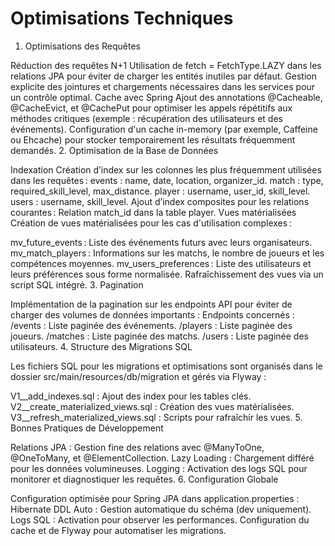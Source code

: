 # Optimisations Techniques

1. Optimisations des Requêtes

Réduction des requêtes N+1
Utilisation de fetch = FetchType.LAZY dans les relations JPA pour éviter de charger les entités inutiles par défaut.
Gestion explicite des jointures et chargements nécessaires dans les services pour un contrôle optimal.
Cache avec Spring
Ajout des annotations @Cacheable, @CacheEvict, et @CachePut pour optimiser les appels répétitifs aux méthodes critiques (exemple : récupération des utilisateurs et des événements).
Configuration d'un cache in-memory (par exemple, Caffeine ou Ehcache) pour stocker temporairement les résultats fréquemment demandés.
2. Optimisation de la Base de Données

Indexation
Création d’index sur les colonnes les plus fréquemment utilisées dans les requêtes :
events : name, date, location, organizer_id.
match : type, required_skill_level, max_distance.
player : username, user_id, skill_level.
users : username, skill_level.
Ajout d’index composites pour les relations courantes :
Relation match_id dans la table player.
Vues matérialisées
Création de vues matérialisées pour les cas d'utilisation complexes :

mv_future_events : Liste des événements futurs avec leurs organisateurs.
mv_match_players : Informations sur les matchs, le nombre de joueurs et les compétences moyennes.
mv_users_preferences : Liste des utilisateurs et leurs préférences sous forme normalisée.
Rafraîchissement des vues via un script SQL intégré.
3. Pagination

Implémentation de la pagination sur les endpoints API pour éviter de charger des volumes de données importants :
Endpoints concernés :
/events : Liste paginée des événements.
/players : Liste paginée des joueurs.
/matches : Liste paginée des matchs.
/users : Liste paginée des utilisateurs.
4. Structure des Migrations SQL

Les fichiers SQL pour les migrations et optimisations sont organisés dans le dossier src/main/resources/db/migration et gérés via Flyway :

V1__add_indexes.sql : Ajout des index pour les tables clés.
V2__create_materialized_views.sql : Création des vues matérialisées.
V3__refresh_materialized_views.sql : Scripts pour rafraîchir les vues.
5. Bonnes Pratiques de Développement

Relations JPA : Gestion fine des relations avec @ManyToOne, @OneToMany, et @ElementCollection.
Lazy Loading : Chargement différé pour les données volumineuses.
Logging : Activation des logs SQL pour monitorer et diagnostiquer les requêtes.
6. Configuration Globale

Configuration optimisée pour Spring JPA dans application.properties :
Hibernate DDL Auto : Gestion automatique du schéma (dev uniquement).
Logs SQL : Activation pour observer les performances.
Configuration du cache et de Flyway pour automatiser les migrations.